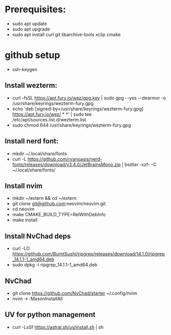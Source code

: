 # Prerequisites:
- sudo apt update
- sudo apt upgrade
- sudo apt install curl git libarchive-tools xclip cmake

# github setup
- ssh-keygen

## Install wezterm:
- curl -fsSL https://apt.fury.io/wez/gpg.key | sudo gpg --yes --dearmor -o /usr/share/keyrings/wezterm-fury.gpg
- echo 'deb [signed-by=/usr/share/keyrings/wezterm-fury.gpg] https://apt.fury.io/wez/ * *' | sudo tee /etc/apt/sources.list.d/wezterm.list
- sudo chmod 644 /usr/share/keyrings/wezterm-fury.gpg

## Install nerd font:
- mkdir ~/.local/share/fonts
- curl -L https://github.com/ryanoasis/nerd-fonts/releases/download/v3.4.0/JetBrainsMono.zip | bsdtar -xzf- -C ~/.local/share/fonts/

## Install nvim
- mkdir ~/extern && cd ~/extern
- git clone git@github.com:neovim/neovim.git
- cd neovim
- make CMAKE_BUILD_TYPE=RelWithDebInfo
- make install

## Install NvChad deps
- curl -LO https://github.com/BurntSushi/ripgrep/releases/download/14.1.0/ripgrep_14.1.1-1_amd64.deb
- sudo dpkg -i ripgrep_14.1.1-1_amd64.deb

## NvChad
- git clone https://github.com/NvChad/starter ~/.config/nvim
- nvim -> :MasonInstallAll

## UV for python management
- curl -LsSf https://astral.sh/uv/install.sh | sh
